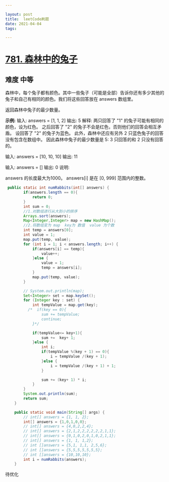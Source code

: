 ```yaml
---

layout: post 
title:  leetCode刷题
date: 2021-04-04
tags: 

---
```


# [781. 森林中的兔子](https://leetcode-cn.com/problems/rabbits-in-forest/)

## 难度 中等

森林中，每个兔子都有颜色。其中一些兔子（可能是全部）告诉你还有多少其他的兔子和自己有相同的颜色。我们将这些回答放在 answers 数组里。

返回森林中兔子的最少数量。

**示例:**
输入: answers = [1, 1, 2]
输出: 5
解释:
两只回答了 "1" 的兔子可能有相同的颜色，设为红色。
之后回答了 "2" 的兔子不会是红色，否则他们的回答会相互矛盾。
设回答了 "2" 的兔子为蓝色。
此外，森林中还应有另外 2 只蓝色兔子的回答没有包含在数组中。
因此森林中兔子的最少数量是 5: 3 只回答的和 2 只没有回答的。

输入: answers = [10, 10, 10]
输出: 11

输入: answers = []
输出: 0
说明:

answers 的长度最大为1000。
answers[i] 是在 [0, 999] 范围内的整数。

```java
 public static int numRabbits(int[] answers) {
        if(answers.length == 0){
            return 0;
        }
        int sum = 0;
        //1.对数组进行从大到小的排序
        Arrays.sort(answers);
        Map<Integer,Integer> map = new HashMap();
        //2.将数组变为 map  key为 数值  value 为个数
        int temp = answers[0];
        int value = 1;
        map.put(temp, value);
        for (int i = 1; i < answers.length; i++) {
            if(answers[i] == temp){
                value++;
            }else {
                value = 1;
                temp = answers[i];
            }
            map.put(temp, value);
        }

        // System.out.println(map);
        Set<Integer> set = map.keySet();
        for (Integer key : set) {
            int tempValue = map.get(key);
          /*  if(key == 0){
                sum += tempValue;
                continue;
            }*/

            if(tempValue<= key+1){
                sum +=  key+ 1;
            }else {
                int i;
                if(tempValue %(key + 1) == 0){
                    i = tempValue /(key + 1);
                }else {
                    i = tempValue /(key + 1) + 1;
                }

                sum += (key+ 1) * i;
            }
        }
        System.out.println(sum);
        return sum;
    }

    public static void main(String[] args) {
        // int[] answers = {1, 1, 2};
        int[] answers = {1,0,1,0,0};
        // int[] answers = {4,0,2,2,4};
        // int[] answers = {2,1,2,2,2,2,2,2,1,1};
        // int[] answers = {0,1,0,2,0,1,0,2,1,1};
        // int[] answers = {1, 1, 1,2};
        // int []answers = {5,1, 1,1, 2,5,6};
        // int []answers = {5,5,5,5,5,5,5};
        // int []answers = {10,10,10};
        int i = numRabbits(answers);
    }
```

待优化
